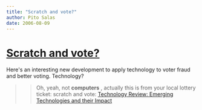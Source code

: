 ```yaml
---
title: "Scratch and vote?"
author: Pito Salas
date: 2006-08-09
---
```

# [Scratch and vote?](None)


Here's an interesting new development to apply technology to voter fraud and
better voting. Technology?

>>

>> Oh, yeah, not **computers** , actually this is from your local lottery
ticket: scratch and vote: [Technology Review: Emerging Technologies and their
Impact](<http://www.technologyreview.com/read_article.aspx?id=17275&ch=infotech&sc=&pg=1>
"Technology Review: Emerging Technologies and their Impact")


